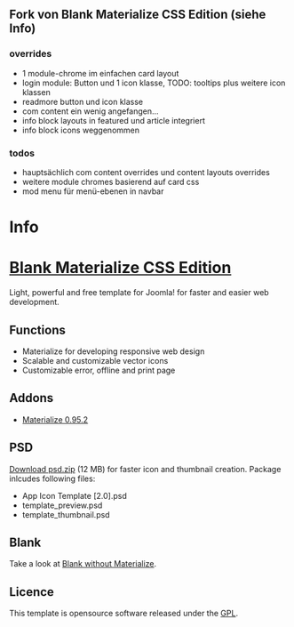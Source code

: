 ## Fork von Blank Materialize CSS Edition (siehe Info)

### overrides
* 1 module-chrome im einfachen card layout
* login module: Button und 1 icon klasse, TODO: tooltips plus weitere icon klassen
* readmore button und icon klasse
* com content ein wenig angefangen...
* info block layouts in featured und article integriert
* info block icons weggenommen

### todos
* hauptsächlich com content overrides und content layouts overrides
* weitere module chromes basierend auf card css 
* mod menu für menü-ebenen in navbar

# Info
# [Blank Materialize CSS Edition](http://blank.vc)

Light, powerful and free template for Joomla!
for faster and easier web development.

## Functions

* Materialize for developing responsive web design
* Scalable and customizable vector icons
* Customizable error, offline and print page

## Addons 

* [Materialize 0.95.2](http://materializecss.com/)

## PSD

[Download psd.zip](http://itr.im/psd) (12 MB) for faster icon and thumbnail creation. Package inlcudes following files:

* App Icon Template [2.0].psd
* template_preview.psd
* template_thumbnail.psd

## Blank

Take a look at [Blank without Materialize](https://github.com/Bloggerschmidt/Blank).

## Licence

This template is opensource software released under the [GPL](http://www.gnu.org/licenses/gpl-2.0.txt).


